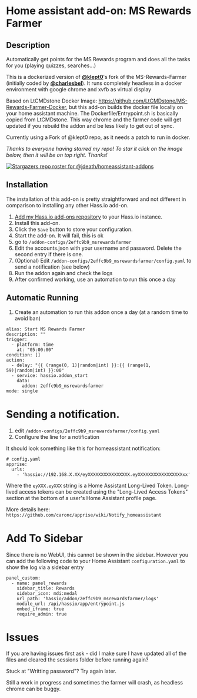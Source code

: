 # Home assistant add-on: MS Rewards Farmer

## Description
Automatically get points for the MS Rewards program and does all the tasks for you (playing quizzes, searches...)

This is a dockerized version of [**@klept0**](https://github.com/klept0)'s fork of the MS-Rewards-Farmer (initially coded by [**@charlesbel**](https://github.com/charlesbel)). It runs completely headless in a docker environment with google chrome and xvfb as virtual display

Based on LtCMDstone Docker Image: https://github.com/LtCMDstone/MS-Rewards-Farmer-Docker, but this add-on builds the docker file locally on your home assistant machine. The Dockerfile/Entrypoint.sh is basically copied from LtCMDstone. This way chrome and the farmer code will get updated if you rebuild the addon and be less likely to get out of sync.

Currently using a Fork of @klept0 repo, as it needs a patch to run in docker. 

_Thanks to everyone having starred my repo! To star it click on the image below, then it will be on top right. Thanks!_

[![Stargazers repo roster for @jdeath/homeassistant-addons](https://reporoster.com/stars/jdeath/homeassistant-addons)](https://github.com/jdeath/homeassistant-addons/stargazers)


## Installation

The installation of this add-on is pretty straightforward and not different in
comparison to installing any other Hass.io add-on.

1. [Add my Hass.io add-ons repository][repository] to your Hass.io instance.
1. Install this add-on.
1. Click the `Save` button to store your configuration.
1. Start the add-on. It will fail, this is ok
1. go to `/addon-configs/2effc9b9_msrewardsfarmer`
1. Edit the accounts.json with your username and password. Delete the second entry if there is one.
1. (Optional) Edit `/addon-configs/2effc9b9_msrewardsfarmer/config.yaml` to send a notification (see below)
1. Run the addon again and check the logs
1. After confirmed working, use an automation to run this once a day

## Automatic Running
1. Create an automation to run this addon once a day (at a random time to avoid ban)

```
alias: Start MS Rewards Farmer
description: ""
trigger:
  - platform: time
    at: "05:00:00"
condition: []
action:
  - delay: "{{ (range(0, 1)|random|int) }}:{{ (range(1, 59)|random|int) }}:00"
  - service: hassio.addon_start
    data:
      addon: 2effc9b9_msrewardsfarmer
mode: single
```

# Sending a notification.
1. edit `/addon-configs/2effc9b9_msrewardsfarmer/config.yaml`
1. Configure the line for a notification

It should look something like this for homeassistant notification:
```
# config.yaml
apprise:
  urls:
    - 'hassio://192.168.X.XX/eyXXXXXXXXXXXXXXXX.eyXXXXXXXXXXXXXXXXXxx'
```
Where the `eyXXX.eyXXX` string is a Home Assistant Long-Lived Token. Long-lived access tokens can be created using the "Long-Lived Access Tokens" section at the bottom of a user's Home Assistant profile page.

More details here: `https://github.com/caronc/apprise/wiki/Notify_homeassistant`

# Add To Sidebar
Since there is no WebUI, this cannot be shown in the sidebar. However you can add the following code to your Home Assistant `configuration.yaml` to show the log via a sidebar entry

```
panel_custom:
  - name: panel_rewards
    sidebar_title: Rewards
    sidebar_icon: mdi:medal
    url_path: 'hassio/addon/2effc9b9_msrewardsfarmer/logs'
    module_url: /api/hassio/app/entrypoint.js
    embed_iframe: true
    require_admin: true
```

# Issues

If you are having issues first ask - did I make sure I have updated all of the files and cleared the sessions folder before running again?

Stuck at "Writting password"? Try again later.

Still a work in progress and sometimes the farmer will crash, as headless chrome can be buggy.

[repository]: https://github.com/jdeath/homeassistant-addons

